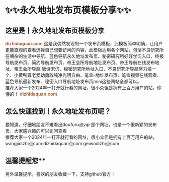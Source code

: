 # :sparkles::sparkles:永久地址发布页模板分享:sparkles::sparkles:
## 这里是丨**永久地址发布页模板分享**
<font size="" color="#a5673f"><strong>dizhidaquan.com</strong></font>  这是我偶然发现的一个发布页模板，此模板简单明确，让用户更能直观的查看选择自己想要访问的内容，此模板适用各个网站，包括不良研究所在嘈杂的生活中导航、蓝色导航永久地址发布页、秘密研究所好好学习入口、终极导航发布页、简约导航发布页、帝王会所导航地址发布页、帝王导航在线发布地址、帝王会所导航 唐诗宋词、秘密研究所地址入口、不良研究所导航努力做一个、小黄鸭尊老爱幼勇敢纯净光明自由、笔盒-地址发布页、笔盒视频在线观看、蓝色导航最新发布、秘密入口导航地址发布页mini这些网站全都可以。<br>
推荐大家一个2024年一打开就行看的网址，很小众但是拥有上百万用户的站，你懂的！ <font size="" color="#a5673f"><strong>dizhidaquan.com</strong></font>        
## 怎么快速找到丨**永久地址发布页**呢？
要知道，仔细地朋友不难看出doufuru点vip 是个网址，也是一个很新颖的发布页，大家感兴趣的可以访问查看<br>
推荐大家一个2024年一打开就行看的网址，很小众但是拥有上百万用户的站，wangjidizhi点com      dizhidaquan点com    geiwodizhi点com<br>
## 温馨提醒您**
另外温馨提示，喜欢的朋友收藏一下，支持github官方！<br>
